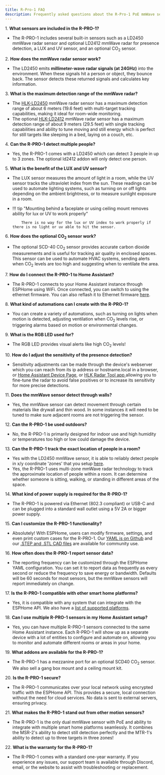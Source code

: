 ```yaml
---
title: R-Pro-1 FAQ
description: Frequently asked questions about the R-Pro-1 PoE mmWave sensor.
---
```

1\. **What sensors are included in the R-PRO-1?**

* The R-PRO-1 includes several built-in sensors such as a LD2450 mmWave radar sensor and optional LD2412 mmWave radar for presence detection, a LUX and UV sensor, and an optional CO<sub>2</sub> sensor.

2\. **How does the mmWave radar sensor work?**

* The LD2450 emits **millimeter-wave radar signals (at 24GHz)** into the environment. When these signals hit a person or object, they bounce back. The sensor detects these returned signals and calculates key information.

3\. **What is the maximum detection range of the mmWave radar?**

* The <a href="https://www.hlktech.net/index.php?id=1157" target="_blank" rel="noreferrer nofollow noopener">HLK-LD2450</a> mmWave radar sensor has a maximum detection range of about 6 meters (19.6 feet) with multi-target tracking capabilities, making it ideal for room-wide monitoring.
* The optional <a href="https://www.hlktech.net/index.php?id=1076" target="_blank" rel="noreferrer nofollow noopener">HLK-LD2412</a> mmWave radar sensor has a maximum detection range of about 9 meters (29.5 feet) with single tracking capabilities and ability to tune moving and still energy which is perfect for still targets like sleeping in a bed, laying on a couch, etc.

4\. **Can the R-PRO-1 detect multiple people?**

* Yes, the R-PRO-1 comes with a LD2450 which can detect 3 people in up to 3 zones. The optional ld2412 addon will only detect one person.

5\. **What is the benefit of the LUX and UV sensor?**

* The LUX sensor measures the amount of light in a room, while the UV sensor tracks the ultraviolet index from the sun. These readings can be used to automate lighting systems, such as turning on or off lights depending on the ambient brightness, or to measure sunlight exposure in a room.
* !!! tip "Mounting behind a faceplate or using ceiling mount removes ability for lux or UV to work properly"

          There is no way for the lux or UV index to work properly if there is no light or uv able to hit the sensor.

6\. **How does the optional CO<sub>2</sub> sensor work?**

* The optional SCD-40 CO<sub>2</sub> sensor provides accurate carbon dioxide measurements and is useful for tracking air quality in enclosed spaces. This sensor can be used to automate HVAC systems, sending alerts when CO<sub>2</sub> levels are too high and suggesting when to ventilate the area.

7\. **How do I connect the R-PRO-1 to Home Assistant?**

* The R-PRO-1 connects to your Home Assistant instance through ESPHome using WiFi. Once connected, you can switch to using the ethernet firmware. You can also reflash it to Ethernet firmware <a href="https://apolloautomation.github.io/R_PRO-1/" target="_blank" rel="noreferrer nofollow noopener">here</a>.

8\. **What kind of automations can I create with the R-PRO-1?**

* You can create a variety of automations, such as turning on lights when motion is detected, adjusting ventilation when CO<sub>2</sub> levels rise, or triggering alarms based on motion or environmental changes.

9\. **What is the RGB LED used for?**

* The RGB LED provides visual alerts like high CO<sub>2</sub> levels!

10\. **How do I adjust the sensitivity of the presence detection?**

* Sensitivity adjustments can be made through the device's webserver which you can reach from its ip address or hostname.local in a browser, or <a href="https://wiki.apolloautomation.com/products/msr2/calibrating-and-updating/zones-ha/" target="_blank" rel="noreferrer nofollow noopener">Home Assistant Device Page</a>, or <a href="https://wiki.apolloautomation.com/products/msr2/calibrating-and-updating/zones-hlk/" target="_blank" rel="noreferrer nofollow noopener">HLK Radar Tool app </a>allowing you to fine-tune the radar to avoid false positives or to increase its sensitivity for more precise detections.

11\. **Does the mmWave sensor detect through walls?**

* Yes, the mmWave sensor can detect movement through certain materials like drywall and thin wood. In some instances it will need to be tuned to make sure adjacent rooms are not triggering the sensor.

12\. **Can the R-PRO-1 be used outdoors?**

* No, the R-PRO-1 is primarily designed for indoor use and high humidity or temperatures too high or low could damage the device.

13\. **Can the R-PRO-1 track the exact location of people in a room?**

* Yes with the LD2450 mmWave sensor, it is able to reliably detect people in x/y coordinate 'zones' that you setup <a href="https://wiki.apolloautomation.com/products/msr2/calibrating-and-updating/zones-hlk/" target="_blank" rel="noreferrer nofollow noopener">here</a>.
* Yes, the R-PRO-1 uses multi-zone mmWave radar technology to track the approximate location of people within a room. It can determine whether someone is sitting, walking, or standing in different areas of the space.

14\. **What kind of power supply is required for the R-PRO-1?**

* The R-PRO-1 is powered via Ethernet (802.3 compliant) or USB-C and can be plugged into a standard wall outlet using a 5V 2A or bigger power supply.

15\. **Can I customize the R-PRO-1 functionality?**

* Absolutely! With ESPHome, users can modify firmware, settings, and even print custom cases for the R-PRO-1. Our <a href="https://github.com/ApolloAutomation/R_PRO-1" target="_blank" rel="noreferrer nofollow noopener">YAML is on Github</a> and our <a href="https://www.printables.com/@Apollo_1187039" target="_blank" rel="noreferrer nofollow noopener">.STEP and .STL CAD files</a> are available for community use.

16\. **How often does the R-PRO-1 report sensor data?**

* The reporting frequency can be customized through the ESPHome YAML configuration. You can set it to report data as frequently as every second or reduce the frequency to save energy or bandwidth. Defaults will be 60 seconds for most sensors, but the mmWave sensors will report immediately on change.

17\. **Is the R-PRO-1 compatible with other smart home platforms?**

* Yes, it is compatible with any system that can integrate with the ESPHome API. We also have a <a href="https://wiki.apolloautomation.com/products/general/supported-platforms/" target="_blank" rel="noreferrer nofollow noopener">list of supported platforms</a>.

18\. **Can I use multiple R-PRO-1 sensors in my Home Assistant setup?**

* Yes, you can have multiple R-PRO-1 sensors connected to the same Home Assistant instance. Each R-PRO-1 will show up as a separate device with a lot of entities to configure and automate on, allowing you to monitor and automate different rooms or areas in your home.

19\. **What addons are available for the R-PRO-1?**

* The R-PRO-1 has a mezzanine port for an optional SCD40 CO<sub>2</sub> sensor. We also sell a gang box mount and a ceiling mount kit.

20\. **Is the R-PRO-1 secure?**

* The R-PRO-1 communicates over your local network using encrypted traffic with the ESPHome API. This provides a secure, local connection without the need for cloud services. No data is sent to external servers, ensuring privacy.

21\. **What makes the R-PRO-1 stand out from other motion sensors?**

* The R-PRO-1 is the only dual mmWave sensor with PoE and ability to integrate with multiple smart home platforms seamlessly. It combines the MSR-2's ability to detect still detection perfectly and the MTR-1's ability to detect up to three targets in three zones!

22\. **What is the warranty for the R-PRO-1?**

* The R-PRO-1 comes with a standard one-year warranty. If you experience any issues, our support team is available through Discord, email, or the website to assist with troubleshooting or replacement.